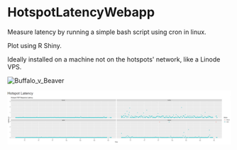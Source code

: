 # HotspotLatencyWebapp

Measure latency by running a simple bash script using cron in linux.

Plot using R Shiny.

Ideally installed on a machine not on the hotspots' network, like a Linode VPS.

![Buffalo_v_Beaver](https://user-images.githubusercontent.com/6425332/151095724-2bd56f55-57e4-4f52-96d4-0c53ab3657ff.png)

![Webapp](https://github.com/dirkbeer/HotspotLatencyWebapp/blob/main/webappscreencap.png)
